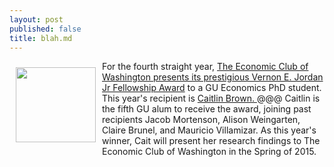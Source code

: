 ```yaml
---
layout: post
published: false
title: blah.md
---
```



<img style="float: left; width: 128px; height: 120px; margin: 10px;" src="{{ site.baseurl }}/assets/images/mortenson.jpg" />

<p> For the fourth straight year, <a href="http://economicclub.org/page.cfm/go/Fellowship-Winners/">The Economic Club of Washington presents its prestigious Vernon E. Jordan Jr Fellowship Award</a> to a GU Economics PhD student. This year's recipient is  <a href="https://sites.google.com/site/jamortenson1/">  Caitlin Brown. </a>@@@ Caitlin is the fifth GU alum to receive the award, joining past recipients Jacob Mortenson, Alison Weingarten, Claire Brunel, and Mauricio Villamizar. As this year's winner, Cait will present her research findings to The Economic Club of Washington in the Spring of 2015.</p>